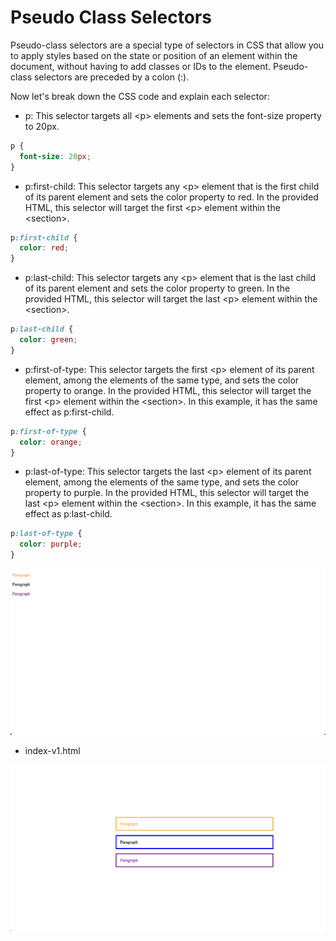 # Pseudo Class Selectors

Pseudo-class selectors are a special type of selectors in CSS that allow you to apply styles based on the state or position of an element within the document, without having to add classes or IDs to the element. Pseudo-class selectors are preceded by a colon (:).


Now let's break down the CSS code and explain each selector:

- p: This selector targets all \<p\> elements and sets the font-size property to 20px.

```css
p {
  font-size: 20px;
}
```

- p:first-child: This selector targets any \<p\> element that is the first child of its parent element and sets the color property to red. In the provided HTML, this selector will target the first \<p\> element within the \<section\>.

```css
p:first-child {
  color: red;
}
```

- p:last-child: This selector targets any \<p\> element that is the last child of its parent element and sets the color property to green. In the provided HTML, this selector will target the last \<p\> element within the \<section\>.

```css
p:last-child {
  color: green;
}
```

- p:first-of-type: This selector targets the first \<p\> element of its parent element, among the elements of the same type, and sets the color property to orange. In the provided HTML, this selector will target the first \<p\> element within the \<section\>. In this example, it has the same effect as p:first-child.

```css
p:first-of-type {
  color: orange;
}
```

- p:last-of-type: This selector targets the last \<p\> element of its parent element, among the elements of the same type, and sets the color property to purple. In the provided HTML, this selector will target the last \<p\> element within the \<section\>. In this example, it has the same effect as p:last-child.

```css
p:last-of-type {
  color: purple;
}
```

![img](.images/image-2023-04-17-17-23-51.png)

- index-v1.html

![img](.images/image-2023-04-17-17-31-07.png)